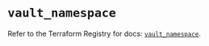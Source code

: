 # `vault_namespace`

Refer to the Terraform Registry for docs: [`vault_namespace`](https://registry.terraform.io/providers/hashicorp/vault/3.23.0/docs/resources/namespace).
